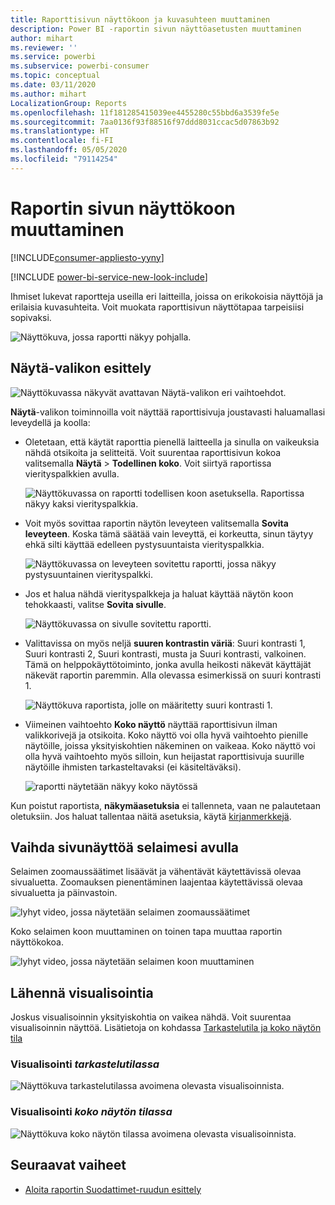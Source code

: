 ```yaml
---
title: Raporttisivun näyttökoon ja kuvasuhteen muuttaminen
description: Power BI -raportin sivun näyttöasetusten muuttaminen
author: mihart
ms.reviewer: ''
ms.service: powerbi
ms.subservice: powerbi-consumer
ms.topic: conceptual
ms.date: 03/11/2020
ms.author: mihart
LocalizationGroup: Reports
ms.openlocfilehash: 11f181285415039ee4455280c55bbd6a3539fe5e
ms.sourcegitcommit: 7aa0136f93f88516f97ddd8031ccac5d07863b92
ms.translationtype: HT
ms.contentlocale: fi-FI
ms.lasthandoff: 05/05/2020
ms.locfileid: "79114254"
---
```

# <a name="change-the-display-of-a-report-page"></a>Raportin sivun näyttökoon muuttaminen

[!INCLUDE[consumer-appliesto-yyny](../includes/consumer-appliesto-yyny.md)]

[!INCLUDE [power-bi-service-new-look-include](../includes/power-bi-service-new-look-include.md)]

Ihmiset lukevat raportteja useilla eri laitteilla, joissa on erikokoisia näyttöjä ja erilaisia kuvasuhteita. Voit muokata raporttisivun näyttötapaa tarpeisiisi sopivaksi.

![Näyttökuva, jossa raportti näkyy pohjalla.](media/end-user-report-view/power-bi-canvas.png)

## <a name="explore-the-view-menu"></a>Näytä-valikon esittely

![Näyttökuvassa näkyvät avattavan Näytä-valikon eri vaihtoehdot.](media/end-user-report-view/power-bi-viewmenu.png)


**Näytä**-valikon toiminnoilla voit näyttää raporttisivuja joustavasti haluamallasi leveydellä ja koolla:

- Oletetaan, että käytät raporttia pienellä laitteella ja sinulla on vaikeuksia nähdä otsikoita ja selitteitä.  Voit suurentaa raporttisivun kokoa valitsemalla **Näytä** > **Todellinen koko**. Voit siirtyä raportissa vierityspalkkien avulla.

    ![Näyttökuvassa on raportti todellisen koon asetuksella. Raportissa näkyy kaksi vierityspalkkia.](media/end-user-report-view/power-bi-view-actual.png)

- Voit myös sovittaa raportin näytön leveyteen valitsemalla **Sovita leveyteen**. Koska tämä säätää vain leveyttä, ei korkeutta, sinun täytyy ehkä silti käyttää edelleen pystysuuntaista vierityspalkkia.

  ![Näyttökuvassa on leveyteen sovitettu raportti, jossa näkyy pystysuuntainen vierityspalkki.](media/end-user-report-view/power-bi-view-width.png)

- Jos et halua nähdä vierityspalkkeja ja haluat käyttää näytön koon tehokkaasti, valitse **Sovita sivulle**.

   ![Näyttökuvassa on sivulle sovitettu raportti.](media/end-user-report-view/power-bi-view-fit.png)

- Valittavissa on myös neljä **suuren kontrastin väriä**: Suuri kontrasti 1, Suuri kontrasti 2, Suuri kontrasti, musta ja Suuri kontrasti, valkoinen. Tämä on helppokäyttötoiminto, jonka avulla heikosti näkevät käyttäjät näkevät raportin paremmin. Alla olevassa esimerkissä on suuri kontrasti 1. 

    ![Näyttökuva raportista, jolle on määritetty suuri kontrasti 1.](media/end-user-report-view/power-bi-contrast1.png)

- Viimeinen vaihtoehto **Koko näyttö** näyttää raporttisivun ilman valikkorivejä ja otsikoita. Koko näyttö voi olla hyvä vaihtoehto pienille näytöille, joissa yksityiskohtien näkeminen on vaikeaa.  Koko näyttö voi olla hyvä vaihtoehto myös silloin, kun heijastat raporttisivuja suurille näytöille ihmisten tarkasteltavaksi (ei käsiteltäväksi).  

    ![raportti näytetään näkyy koko näytössä](media/end-user-report-view/power-bi-full-screen.png)

Kun poistut raportista, **näkymäasetuksia** ei tallenneta, vaan ne palautetaan oletuksiin. Jos haluat tallentaa näitä asetuksia, käytä [kirjanmerkkejä](end-user-bookmarks.md).

## <a name="use-your-browser-to-change-page-display"></a>Vaihda sivunäyttöä selaimesi avulla

Selaimen zoomaussäätimet lisäävät ja vähentävät käytettävissä olevaa sivualuetta. Zoomauksen pienentäminen laajentaa käytettävissä olevaa sivualuetta ja päinvastoin. 

![lyhyt video, jossa näytetään selaimen zoomaussäätimet](media/end-user-report-view/power-bi-zoom.png)

Koko selaimen koon muuttaminen on toinen tapa muuttaa raportin näyttökokoa. 

![lyhyt video, jossa näytetään selaimen koon muuttaminen](media/end-user-report-view/power-bi-resize-browser.gif)

## <a name="zoom-in-on-a-visual"></a>Lähennä visualisointia
Joskus visualisoinnin yksityiskohtia on vaikea nähdä. Voit suurentaa visualisoinnin näyttöä. Lisätietoja on kohdassa [Tarkastelutila ja koko näytön tila](end-user-focus.md)

### <a name="a-visual-in-focus-mode"></a>Visualisointi *tarkastelutilassa*

![Näyttökuva tarkastelutilassa avoimena olevasta visualisoinnista.](media/end-user-report-view/power-bi-focus.png)

### <a name="a-visual-in-full-screen-mode"></a>Visualisointi *koko näytön tilassa*
![Näyttökuva koko näytön tilassa avoimena olevasta visualisoinnista.](media/end-user-report-view/power-bi-full-screen.png)

## <a name="next-steps"></a>Seuraavat vaiheet

* [Aloita raportin Suodattimet-ruudun esittely](end-user-report-filter.md)
